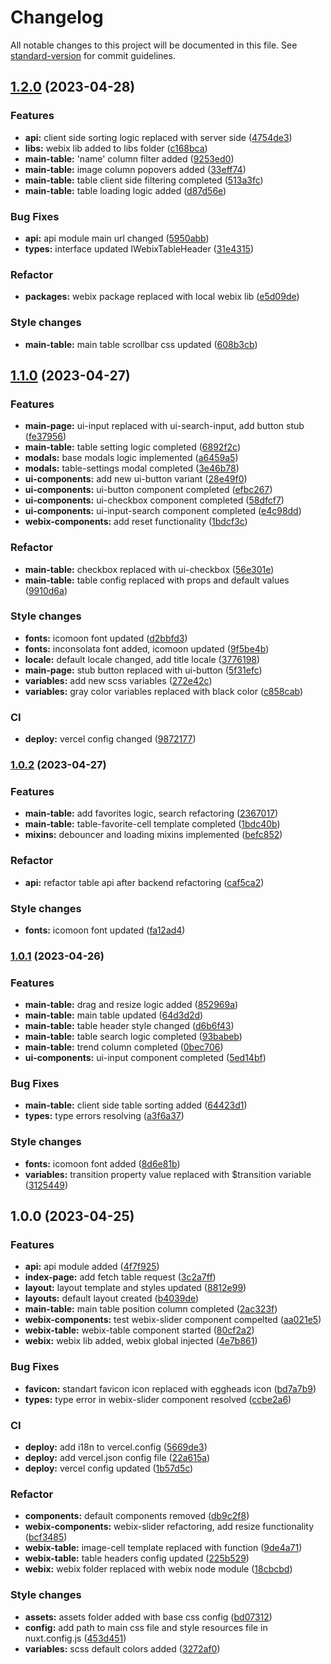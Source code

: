 # Changelog

All notable changes to this project will be documented in this file. See [standard-version](https://github.com/conventional-changelog/standard-version) for commit guidelines.

## [1.2.0](https://github.com/Yan-Doshchinskiy/webix-table/compare/v1.1.0...v1.2.0) (2023-04-28)


### Features

* **api:** client side sorting logic replaced with server side ([4754de3](https://github.com/Yan-Doshchinskiy/webix-table/commit/4754de394f51bb7a340504cfaf41de22a2b8a278))
* **libs:** webix lib added to libs folder ([c168bca](https://github.com/Yan-Doshchinskiy/webix-table/commit/c168bca821ddac3fd15cd93de6c549b73e841bc5))
* **main-table:** 'name' column filter added ([9253ed0](https://github.com/Yan-Doshchinskiy/webix-table/commit/9253ed02bd846952616810c86a09063d9833a9d4))
* **main-table:** image column popovers added ([33eff74](https://github.com/Yan-Doshchinskiy/webix-table/commit/33eff7425130d17b0db0c864575a37de5cb4f729))
* **main-table:** table client side filtering completed ([513a3fc](https://github.com/Yan-Doshchinskiy/webix-table/commit/513a3fc2394ac7332bb4b97364f0aef841297076))
* **main-table:** table loading logic added ([d87d56e](https://github.com/Yan-Doshchinskiy/webix-table/commit/d87d56ebab90384223c2440a2f3996711e3dfd8f))


### Bug Fixes

* **api:** api module main url changed ([5950abb](https://github.com/Yan-Doshchinskiy/webix-table/commit/5950abb1d72430f3de6ded0e37c12eb76f25d6b8))
* **types:** interface updated IWebixTableHeader ([31e4315](https://github.com/Yan-Doshchinskiy/webix-table/commit/31e431528f3fe9f5fee71b0f55c2436c3cdd0915))


### Refactor

* **packages:** webix package replaced with local webix lib ([e5d09de](https://github.com/Yan-Doshchinskiy/webix-table/commit/e5d09deab175d160f104183765d6c7f133908868))


### Style changes

* **main-table:** main table scrollbar css updated ([608b3cb](https://github.com/Yan-Doshchinskiy/webix-table/commit/608b3cb882641c38ab14b1a9fc97cbfea518475b))

## [1.1.0](https://github.com/Yan-Doshchinskiy/webix-table/compare/v1.0.2...v1.1.0) (2023-04-27)


### Features

* **main-page:** ui-input replaced with ui-search-input, add button stub ([fe37956](https://github.com/Yan-Doshchinskiy/webix-table/commit/fe37956cc6df450f87d578e105266bd526599022))
* **main-table:** table setting logic completed ([6892f2c](https://github.com/Yan-Doshchinskiy/webix-table/commit/6892f2cc3c475585cec3986e22a164ac6a216547))
* **modals:** base modals logic implemented ([a6459a5](https://github.com/Yan-Doshchinskiy/webix-table/commit/a6459a5c11e1ff2e049db0ebcce34d5d23bf6456))
* **modals:** table-settings modal completed ([3e46b78](https://github.com/Yan-Doshchinskiy/webix-table/commit/3e46b78336e3ec5018a970d5ff558bc1c3906a03))
* **ui-components:** add new ui-button variant ([28e49f0](https://github.com/Yan-Doshchinskiy/webix-table/commit/28e49f0ba38e7fd5bcf568b097cf3baee4c03025))
* **ui-components:** ui-button component completed ([efbc267](https://github.com/Yan-Doshchinskiy/webix-table/commit/efbc26746b5147d05d13e82e6e76a41b245bb68c))
* **ui-components:** ui-checkbox component completed ([58dfcf7](https://github.com/Yan-Doshchinskiy/webix-table/commit/58dfcf74baeab7935f23241a9b373bc01996947b))
* **ui-components:** ui-input-search component completed ([e4c98dd](https://github.com/Yan-Doshchinskiy/webix-table/commit/e4c98ddc896d2588c978ab671a7b0e9357c00081))
* **webix-components:** add reset functionality ([1bdcf3c](https://github.com/Yan-Doshchinskiy/webix-table/commit/1bdcf3cd9288062d98da3b962b89e2ce21cdf796))


### Refactor

* **main-table:** checkbox replaced with ui-checkbox ([56e301e](https://github.com/Yan-Doshchinskiy/webix-table/commit/56e301e9f15473f60bf9e28ab90022232d6dc9bc))
* **main-table:** table config replaced with props and default values ([9910d6a](https://github.com/Yan-Doshchinskiy/webix-table/commit/9910d6a2f8d41d57acefb79b305353f8b64ced40))


### Style changes

* **fonts:** icomoon font updated ([d2bbfd3](https://github.com/Yan-Doshchinskiy/webix-table/commit/d2bbfd3c127101f38e1e0a41d0f4be3d84b378b5))
* **fonts:** inconsolata font added, icomoon updated ([9f5be4b](https://github.com/Yan-Doshchinskiy/webix-table/commit/9f5be4b09d61265bbdef6085b83bb98a570612fd))
* **locale:** default locale changed, add title locale ([3776198](https://github.com/Yan-Doshchinskiy/webix-table/commit/37761984f3b78f9442284d5fdd41b72d169f1f10))
* **main-page:** stub button replaced with ui-button ([5f31efc](https://github.com/Yan-Doshchinskiy/webix-table/commit/5f31efc0460cba8b382ee5749a5753011fe03e8d))
* **variables:** add new scss variables ([272e42c](https://github.com/Yan-Doshchinskiy/webix-table/commit/272e42cf450e669702664020b8ffc6e37b0f099f))
* **variables:** gray color variables replaced with black color ([c858cab](https://github.com/Yan-Doshchinskiy/webix-table/commit/c858cab42cd3b0897170c51cae08cc965dee95ff))


### CI

* **deploy:** vercel config changed ([9872177](https://github.com/Yan-Doshchinskiy/webix-table/commit/9872177895faf972b733b99e9dbdac2bb7b9abcd))

### [1.0.2](https://github.com/Yan-Doshchinskiy/webix-table/compare/v1.0.1...v1.0.2) (2023-04-27)


### Features

* **main-table:** add favorites logic, search refactoring ([2367017](https://github.com/Yan-Doshchinskiy/webix-table/commit/23670170fcd2a850431d828ecda501b018b420ff))
* **main-table:** table-favorite-cell template completed ([1bdc40b](https://github.com/Yan-Doshchinskiy/webix-table/commit/1bdc40b6428a7f9ecce68c3f99f223c51abda24c))
* **mixins:** debouncer and loading mixins implemented ([befc852](https://github.com/Yan-Doshchinskiy/webix-table/commit/befc852cf6ce72755b36f82daa1d869c334277b3))


### Refactor

* **api:** refactor table api after backend refactoring ([caf5ca2](https://github.com/Yan-Doshchinskiy/webix-table/commit/caf5ca243f8c2a549abb5cf560f09bd7cd0cb8d9))


### Style changes

* **fonts:** icomoon font updated ([fa12ad4](https://github.com/Yan-Doshchinskiy/webix-table/commit/fa12ad4eea8c1c0e382d1499d6640accac2ad417))

### [1.0.1](https://github.com/Yan-Doshchinskiy/webix-table/compare/v1.0.0...v1.0.1) (2023-04-26)


### Features

* **main-table:** drag and resize logic added ([852969a](https://github.com/Yan-Doshchinskiy/webix-table/commit/852969ad9704accb4207e8ee896da5fee26e81d1))
* **main-table:** main table updated ([64d3d2d](https://github.com/Yan-Doshchinskiy/webix-table/commit/64d3d2d2d8fc720488d64efadae28c05a6515fcc))
* **main-table:** table header style changed ([d6b6f43](https://github.com/Yan-Doshchinskiy/webix-table/commit/d6b6f434bb0909545758beb15c6f2acd0d8c7dd6))
* **main-table:** table search logic completed ([93babeb](https://github.com/Yan-Doshchinskiy/webix-table/commit/93babeb76d52b1e3c4f0e258ed69cc41bd1cdd2e))
* **main-table:** trend column completed ([0bec706](https://github.com/Yan-Doshchinskiy/webix-table/commit/0bec706538272e7874627b526ee83ced82405cdd))
* **ui-components:** ui-input component completed ([5ed14bf](https://github.com/Yan-Doshchinskiy/webix-table/commit/5ed14bf8a57add32e123ed8e2b2593fa50a801ba))


### Bug Fixes

* **main-table:** client side table sorting added ([64423d1](https://github.com/Yan-Doshchinskiy/webix-table/commit/64423d1145a4b2252d00b42215c41fa7ca486303))
* **types:** type errors resolving ([a3f6a37](https://github.com/Yan-Doshchinskiy/webix-table/commit/a3f6a37f8cf350b5e9bf71d9d03c0d8156e74a70))


### Style changes

* **fonts:** icomoon font added ([8d6e81b](https://github.com/Yan-Doshchinskiy/webix-table/commit/8d6e81be29f24af8797ed3eea7374c68885bd789))
* **variables:** transition property value replaced with $transition variable ([3125449](https://github.com/Yan-Doshchinskiy/webix-table/commit/3125449828339c0f0d38ff82d5f9319dfd2ea730))

## 1.0.0 (2023-04-25)


### Features

* **api:** api module added ([4f7f925](https://github.com/Yan-Doshchinskiy/webix-table/commit/4f7f92548685685373163d3d53fae1da3657bd92))
* **index-page:** add fetch table request ([3c2a7ff](https://github.com/Yan-Doshchinskiy/webix-table/commit/3c2a7ff0793f9beb9c93a56e8d9618f796eea630))
* **layout:** layout template and styles updated ([8812e99](https://github.com/Yan-Doshchinskiy/webix-table/commit/8812e994e329c120f0961f9d9bb3ada60406f319))
* **layouts:** default layout created ([b4039de](https://github.com/Yan-Doshchinskiy/webix-table/commit/b4039deffe677c6e5d976217ac09cfe483780d1f))
* **main-table:** main table position column completed ([2ac323f](https://github.com/Yan-Doshchinskiy/webix-table/commit/2ac323f969bce3f3392f07547f09fb034f3bacca))
* **webix-components:** test webix-slider component compelted ([aa021e5](https://github.com/Yan-Doshchinskiy/webix-table/commit/aa021e5cdd94bc53726473fda6fa1ffc64ccca72))
* **webix-table:** webix-table component started ([80cf2a2](https://github.com/Yan-Doshchinskiy/webix-table/commit/80cf2a2446d11fd4c3e52d9d2b96ce00e3ed1970))
* **webix:** webix lib added, webix global injected ([4e7b861](https://github.com/Yan-Doshchinskiy/webix-table/commit/4e7b8614c030b290fa1ac4d29f436cc9a1c6a13a))


### Bug Fixes

* **favicon:** standart favicon icon replaced with eggheads icon ([bd7a7b9](https://github.com/Yan-Doshchinskiy/webix-table/commit/bd7a7b9991cd42a6b265b81d1c8e7c2b51eed057))
* **types:** type error in webix-slider component resolved ([ccbe2a6](https://github.com/Yan-Doshchinskiy/webix-table/commit/ccbe2a60d255b04b720d58d3f05199b2b5cb7cd1))


### CI

* **deploy:** add i18n to vercel.config ([5669de3](https://github.com/Yan-Doshchinskiy/webix-table/commit/5669de32eb35d91b8c59e74e1e67aabed3a45f8a))
* **deploy:** add vercel.json config file ([22a615a](https://github.com/Yan-Doshchinskiy/webix-table/commit/22a615abd7e23df525f7c874541dba423a80df37))
* **deploy:** vercel config updated ([1b57d5c](https://github.com/Yan-Doshchinskiy/webix-table/commit/1b57d5cfce39e676919a1b2c08f9ef678609c56f))


### Refactor

* **components:** default components removed ([db9c2f8](https://github.com/Yan-Doshchinskiy/webix-table/commit/db9c2f8c0f29be8215e5a715764b6fd6f1142172))
* **webix-components:** webix-slider refactoring, add resize functionality ([bcf3485](https://github.com/Yan-Doshchinskiy/webix-table/commit/bcf3485d4cb57fcab548a4ee4bd71edca1e9101b))
* **webix-table:** image-cell template replaced with function ([9de4a71](https://github.com/Yan-Doshchinskiy/webix-table/commit/9de4a71785abb9ec95316885eb67889c460bb320))
* **webix-table:** table headers config updated ([225b529](https://github.com/Yan-Doshchinskiy/webix-table/commit/225b529cf9d5251642a540ed6826290d1e397bc5))
* **webix:** webix folder replaced with webix node module ([18cbcbd](https://github.com/Yan-Doshchinskiy/webix-table/commit/18cbcbd7958053efb3b54b17554b93fd8a4b4894))


### Style changes

* **assets:** assets folder added with base css config ([bd07312](https://github.com/Yan-Doshchinskiy/webix-table/commit/bd073125eb38615ae634628100f435522c1156b2))
* **config:** add path to main css file and style resources file in nuxt.config.js ([453d451](https://github.com/Yan-Doshchinskiy/webix-table/commit/453d451b5d5ecbf377d7c67610badf248b364a4c))
* **variables:** scss default colors added ([3272af0](https://github.com/Yan-Doshchinskiy/webix-table/commit/3272af005b5645e2067aea7cbb6968b8e265c940))
